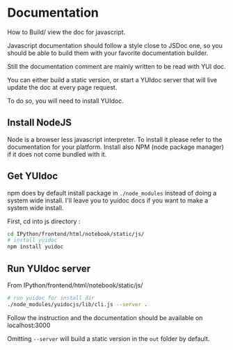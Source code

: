Documentation
=============

How to Build/ view the doc for javascript.

Javascript documentation should follow a style close to JSDoc one, so you
should be able to build them with your favorite documentation builder.

Still the documentation comment are mainly written to be read with YUI doc. 

You can either build a static version, or start a YUIdoc server that will live
update the doc at every page request. 

To do so, you will need to install YUIdoc.

## Install NodeJS

Node is a browser less javascript interpreter. To install it please refer to
the documentation for your platform. Install also NPM (node package manager) if
it does not come bundled with it.  

## Get YUIdoc

npm does by default install package in `./node_modules` instead of doing a
system wide install. I'll leave you to yuidoc docs if you want to make a system
wide install.

First, cd into js directory :
```bash
cd IPython/frontend/html/notebook/static/js/
# install yuidoc
npm install yuidoc
```


## Run YUIdoc server

From IPython/frontend/html/notebook/static/js/
```bash
# run yuidoc for install dir 
./node_modules/yuidocjs/lib/cli.js --server .
```

Follow the instruction and the documentation should be available on localhost:3000

Omitting `--server` will build a static version in the `out` folder by default.


